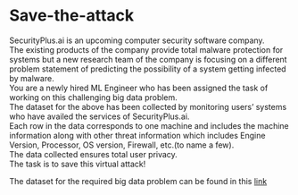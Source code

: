 # Save-the-attack
SecurityPlus.ai is an upcoming computer security software company.<br />
The existing products of the company provide total malware
protection for systems but a new research team of the company is
focusing on a different problem statement of predicting the possibility
of a system getting infected by malware.<br />
You are a newly hired ML Engineer who has been assigned the task
of working on this challenging big data problem.<br />
The dataset for the above has been collected by monitoring users’
systems who have availed the services of SecurityPlus.ai.<br />
Each row in the data corresponds to one machine and includes the
machine information along with other threat information which
includes Engine Version, Processor, OS version, Firewall, etc.(to name
a few).<br />
The data collected ensures total user privacy.<br />
The task is to save this virtual attack!<br />

The dataset for the required big data problem can be found in this [link](https://www.google.com)
